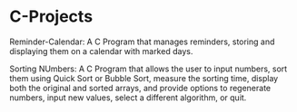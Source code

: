 # C-Projects

Reminder-Calendar: A C Program that manages reminders, storing and displaying them on a calendar with marked days. 

Sorting NUmbers: A C Program that allows the user to input numbers, sort them using Quick Sort or Bubble Sort, measure the sorting time, display both the original and sorted arrays, and provide options to regenerate numbers, input new values, select a different algorithm, or quit.
